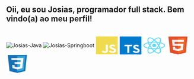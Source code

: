 ## Oii, eu sou Josias, programador full stack. Bem vindo(a) ao meu perfil! 

<div style="display: inline_block"><br>
  
  <img align="center" alt="Josias-Java" height="50" width="60" src="https://cdn.jsdelivr.net/gh/devicons/devicon@latest/icons/java/java-original.svg" />
  <img align="center" alt="Josias-Springboot" height="50" width="60" src="https://cdn.jsdelivr.net/gh/devicons/devicon@latest/icons/spring/spring-original.svg" />
  <img align="center" alt="Josias-Js" height="50" width="60" src="https://raw.githubusercontent.com/devicons/devicon/master/icons/javascript/javascript-plain.svg">
  <img align="center" alt="Josias-Ts" height="50" width="60" src="https://raw.githubusercontent.com/devicons/devicon/master/icons/typescript/typescript-plain.svg">
  <img align="center" alt="Josias-React" height="50" width="60" src="https://raw.githubusercontent.com/devicons/devicon/master/icons/react/react-original.svg">
  <img align="center" alt="Josias-HTML" height="50" width="60" src="https://raw.githubusercontent.com/devicons/devicon/master/icons/html5/html5-original.svg">
  <img align="center" alt="Josias-CSS" height="50" width="60" src="https://raw.githubusercontent.com/devicons/devicon/master/icons/css3/css3-original.svg">
</div>


